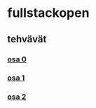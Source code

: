 # fullstackopen


## tehvävät

### [osa 0](https://github.com/aitoAarni/fullstackopen/tree/main/osa%200)

### [osa 1](https://github.com/aitoAarni/fullstackopen/tree/main/osa%201)

### [osa 2](https://github.com/aitoAarni/fullstackopen/tree/main/osa%202)
